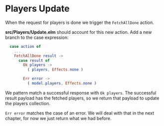 # Players Update


When the request for players is done we trigger the `FetchAllDone` action.

__src/Players/Update.elm__ should account for this new action. Add a new branch to the case expression:

```elm
  case action of
    ...
    FetchAllDone result ->
      case result of
        Ok players ->
          ( players, Effects.none )

        Err error ->
          ( model.players, Effects.none )
```

We pattern match a successful response with `Ok players`. The successful result payload has the fetched players, so we return that payload to update the players collection.

`Err error` matches the case of an error. We will deal with that in the next chapter, for now we just return what we had before.